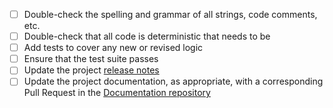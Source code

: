 * [ ] Double-check the spelling and grammar of all strings, code comments, etc.
* [ ] Double-check that all code is deterministic that needs to be
* [ ] Add tests to cover any new or revised logic
* [ ] Ensure that the test suite passes
* [ ] Update the project [release notes](release-notes/)
* [ ] Update the project documentation, as appropriate, with a corresponding Pull Request in the [Documentation repository](https://github.com/CounterpartyXCP/Documentation)
